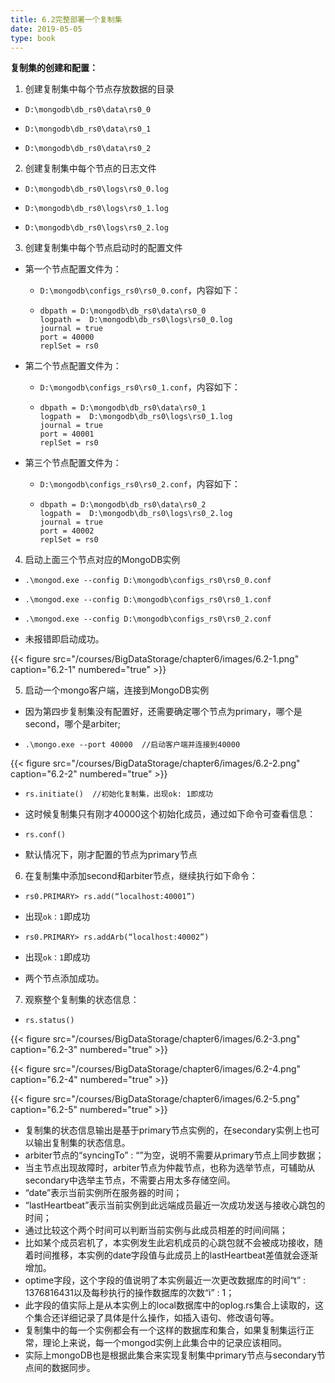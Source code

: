 ```yaml
---
title: 6.2完整部署一个复制集
date: 2019-05-05
type: book
---
```


**复制集的创建和配置：**

1. 创建复制集中每个节点存放数据的目录

- `D:\mongodb\db_rs0\data\rs0_0`

- `D:\mongodb\db_rs0\data\rs0_1`

- `D:\mongodb\db_rs0\data\rs0_2`

2. 创建复制集中每个节点的日志文件

- `D:\mongodb\db_rs0\logs\rs0_0.log`

- `D:\mongodb\db_rs0\logs\rs0_1.log`

- `D:\mongodb\db_rs0\logs\rs0_2.log`

3. 创建复制集中每个节点启动时的配置文件

- 第一个节点配置文件为：

  - `D:\mongodb\configs_rs0\rs0_0.conf`，内容如下：

  - ```
    dbpath = D:\mongodb\db_rs0\data\rs0_0
    logpath =  D:\mongodb\db_rs0\logs\rs0_0.log
    journal = true
    port = 40000
    replSet = rs0
    ```

- 第二个节点配置文件为：

  - `D:\mongodb\configs_rs0\rs0_1.conf`，内容如下：

  - ```
    dbpath = D:\mongodb\db_rs0\data\rs0_1
    logpath =  D:\mongodb\db_rs0\logs\rs0_1.log
    journal = true
    port = 40001
    replSet = rs0
    ```

- 第三个节点配置文件为：

  - `D:\mongodb\configs_rs0\rs0_2.conf`，内容如下：

  - ```
    dbpath = D:\mongodb\db_rs0\data\rs0_2
    logpath =  D:\mongodb\db_rs0\logs\rs0_2.log
    journal = true
    port = 40002
    replSet = rs0
    ```

4. 启动上面三个节点对应的MongoDB实例

-  `.\mongod.exe --config D:\mongodb\configs_rs0\rs0_0.conf`

-  `.\mongod.exe --config D:\mongodb\configs_rs0\rs0_1.conf`

-  `.\mongod.exe --config D:\mongodb\configs_rs0\rs0_2.conf`

- 未报错即启动成功。

{{< figure src="/courses/BigDataStorage/chapter6/images/6.2-1.png" caption="6.2-1" numbered="true" >}}

5. 启动一个mongo客户端，连接到MongoDB实例

- 因为第四步复制集没有配置好，还需要确定哪个节点为primary，哪个是second，哪个是arbiter;

- `.\mongo.exe --port 40000  //启动客户端并连接到40000`

{{< figure src="/courses/BigDataStorage/chapter6/images/6.2-2.png" caption="6.2-2" numbered="true" >}}

- `rs.initiate()  //初始化复制集，出现ok: 1即成功`

-  这时候复制集只有刚才40000这个初始化成员，通过如下命令可查看信息：

- `rs.conf()`

- 默认情况下，刚才配置的节点为primary节点

6. 在复制集中添加second和arbiter节点，继续执行如下命令：

- `rs0.PRIMARY> rs.add(“localhost:40001”)`

- 出现`ok：1`即成功

- `rs0.PRIMARY> rs.addArb(“localhost:40002”)`

- 出现`ok：1`即成功

- 两个节点添加成功。

7. 观察整个复制集的状态信息：

- `rs.status()`

{{< figure src="/courses/BigDataStorage/chapter6/images/6.2-3.png" caption="6.2-3" numbered="true" >}}

{{< figure src="/courses/BigDataStorage/chapter6/images/6.2-4.png" caption="6.2-4" numbered="true" >}}

{{< figure src="/courses/BigDataStorage/chapter6/images/6.2-5.png" caption="6.2-5" numbered="true" >}}

- 复制集的状态信息输出是基于primary节点实例的，在secondary实例上也可以输出复制集的状态信息。
- arbiter节点的“syncingTo” : “”为空，说明不需要从primary节点上同步数据；
- 当主节点出现故障时，arbiter节点为仲裁节点，也称为选举节点，可辅助从secondary中选举主节点，不需要占用太多存储空间。
- “date”表示当前实例所在服务器的时间；
- “lastHeartbeat”表示当前实例到此远端成员最近一次成功发送与接收心跳包的时间；
- 通过比较这个两个时间可以判断当前实例与此成员相差的时间间隔；
- 比如某个成员宕机了，本实例发生此宕机成员的心跳包就不会被成功接收，随着时间推移，本实例的date字段值与此成员上的lastHeartbeat差值就会逐渐增加。
- optime字段，这个字段的值说明了本实例最近一次更改数据库的时间“t” : 1376816431以及每秒执行的操作数据库的次数“i” : 1；
- 此字段的值实际上是从本实例上的local数据库中的oplog.rs集合上读取的，这个集合还详细记录了具体是什么操作，如插入语句、修改语句等。
- 复制集中的每一个实例都会有一个这样的数据库和集合，如果复制集运行正常，理论上来说，每一个mongod实例上此集合中的记录应该相同。
- 实际上mongoDB也是根据此集合来实现复制集中primary节点与secondary节点间的数据同步。